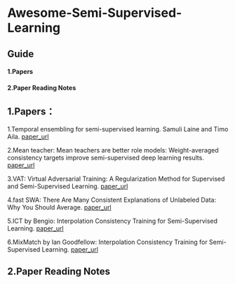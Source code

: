 # Awesome-Semi-Supervised-Learning

## Guide
#### 1.Papers
#### 2.Paper Reading Notes

## 1.Papers：

1.Temporal ensembling for semi-supervised learning. Samuli Laine and Timo Aila. [paper_url](https://arxiv.org/abs/1610.02242)
  
2.Mean teacher: Mean teachers are better role models: Weight-averaged consistency targets improve semi-supervised deep learning results. [paper_url](https://arxiv.org/abs/1703.01780)
  
3.VAT: Virtual Adversarial Training: A Regularization Method for Supervised and Semi-Supervised Learning. [paper_url](https://arxiv.org/abs/1704.03976)
  
4.fast SWA: There Are Many Consistent Explanations of Unlabeled Data: Why You Should Average. [paper_url](https://arxiv.org/abs/1806.05594)
  
5.ICT by Bengio: Interpolation Consistency Training for Semi-Supervised Learning. [paper_url](https://arxiv.org/abs/1903.03825)
  
6.MixMatch by Ian Goodfellow: Interpolation Consistency Training for Semi-Supervised Learning. [paper_url](https://arxiv.org/abs/1905.02249)
  

## 2.Paper Reading Notes
